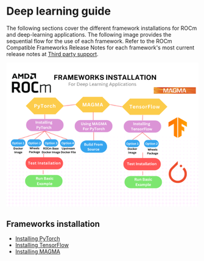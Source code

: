 # Deep learning guide

The following sections cover the different framework installations for ROCm and
deep-learning applications. The following image provides
the sequential flow for the use of each framework. Refer to the ROCm Compatible
Frameworks Release Notes for each framework's most current release notes at
[Third party support](../about/compatibility/3rd-party-support-matrix.md).

![ROCm Compatible Frameworks Flowchart](../data/tutorials/install/magma-install/magma005.png "ROCm Compatible Frameworks")

## Frameworks installation

* [Installing PyTorch](../tutorials/install/pytorch-install)
* [Installing TensorFlow](../tutorials/install/tensorflow-install)
* [Installing MAGMA](../tutorials/install/magma-install)
